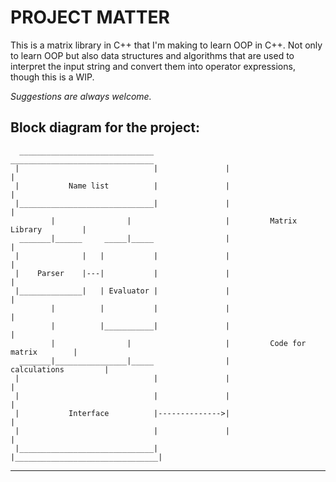 # PROJECT MATTER

This is a matrix library in C++ that I'm making to learn OOP in C++.
Not only to learn OOP but also data structures and algorithms that are used to interpret the input string and convert them into operator expressions, though this is a WIP.

*Suggestions are always welcome.*

## Block diagram for the project:
```
  ______________________________                 ________________________________
 |                              |               |                                |
 |           Name list          |               |                                |
 |______________________________|               |                                |
         |                |                     |         Matrix Library         |
  _______|______     _____|_____                |                                |
 |              |   |           |               |                                |
 |    Parser    |---|           |               |                                |
 |______________|   | Evaluator |               |                                |
         |          |           |               |                                |
         |          |___________|               |                                |
         |                |                     |         Code for matrix        |
  _______|________________|_____                |           calculations         |
 |                              |               |                                |
 |                              |               |                                |
 |           Interface          |-------------->|                                |
 |                              |               |                                |
 |______________________________|               |________________________________|

```
---------------------

